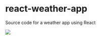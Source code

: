 # react-weather-app
Source code for a weather app using React

![](https://gfycat.com/filthyslushybluebottle)
